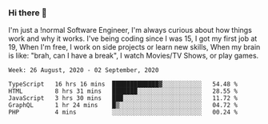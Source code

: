 ### Hi there 👋

I'm just a !normal Software Engineer, I'm always curious about how things work and why it works. I've being coding since I was 15, I got my first job at 19, When I'm free, I work on side projects or learn new skills, When my brain is like: "brah, can I have a break", I watch Movies/TV Shows, or play games.

<!--START_SECTION:waka-->
```text
Week: 26 August, 2020 - 02 September, 2020

TypeScript   16 hrs 16 mins  █████████████▓░░░░░░░░░░░   54.48 % 
HTML         8 hrs 31 mins   ███████░░░░░░░░░░░░░░░░░░   28.55 % 
JavaScript   3 hrs 30 mins   ███░░░░░░░░░░░░░░░░░░░░░░   11.72 % 
GraphQL      1 hr 24 mins    █▒░░░░░░░░░░░░░░░░░░░░░░░   04.72 % 
PHP          4 mins          ░░░░░░░░░░░░░░░░░░░░░░░░░   00.24 % 
```
<!--END_SECTION:waka-->

<!--
**Oudmane/Oudmane** is a ✨ _special_ ✨ repository because its `README.md` (this file) appears on your GitHub profile.

Here are some ideas to get you started:

- 🔭 I’m currently working on ...
- 🌱 I’m currently learning ...
- 👯 I’m looking to collaborate on ...
- 🤔 I’m looking for help with ...
- 💬 Ask me about ...
- 📫 How to reach me: ...
- 😄 Pronouns: ...
- ⚡ Fun fact: ...
-->
